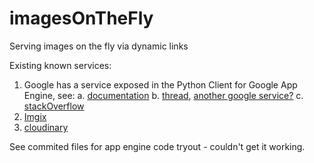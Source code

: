 # imagesOnTheFly
Serving images on the fly via dynamic links

Existing known services:
1. Google has a service exposed in the Python Client for Google App Engine, see:
  a. <a href='https://cloud.google.com/appengine/docs/standard/python/refdocs/google.appengine.api.images#google.appengine.api.images.get_serving_url'>documentation</a>
  b. <a href='https://github.com/GoogleCloudPlatform/google-cloud-python/issues/1295'>thread</a>, <a href='https://gist.github.com/carlo/5379498'>another google service?</a>
  c. <a href='https://stackoverflow.com/questions/6566383/clear-example-of-using-google-app-engine-images-get-serving-url'>stackOverflow</a>
2. <a href='https://www.imgix.com/'>Imgix</a>
3. <a href='https://cloudinary.com/features/image_manipulation'>cloudinary</a>

See commited files for app engine code tryout - couldn't get it working.

